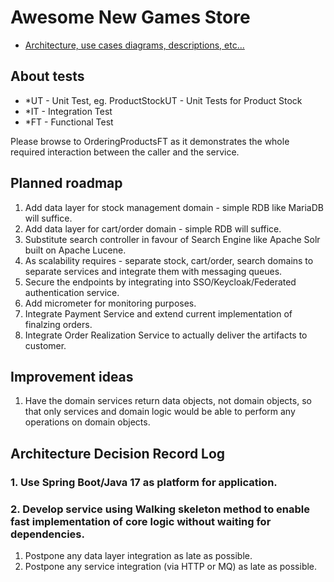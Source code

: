# Awesome New Games Store

- [Architecture, use cases diagrams, descriptions, etc...](https://lucid.app/documents/embedded/96433f6b-1c33-42f8-83c4-fd91e4b9bf1d?invitationId=inv_89fc0898-9909-44bb-8504-364d9ff65afe#)


## About tests

 - *UT - Unit Test, eg. ProductStockUT - Unit Tests for Product Stock
 - *IT - Integration Test
 - *FT - Functional Test

Please browse to OrderingProductsFT as it demonstrates the whole required interaction between the caller and the service.

## Planned roadmap
1. Add data layer for stock management domain - simple RDB like MariaDB will suffice.
2. Add data layer for cart/order domain - simple RDB will suffice.
3. Substitute search controller in favour of Search Engine like Apache Solr built on Apache Lucene.
4. As scalability requires - separate stock, cart/order, search domains to separate services and integrate them with messaging queues.
5. Secure the endpoints by integrating into SSO/Keycloak/Federated authentication service.
6. Add micrometer for monitoring purposes.
7. Integrate Payment Service and extend current implementation of finalzing orders.
8. Integrate Order Realization Service to actually deliver the artifacts to customer.

## Improvement ideas
1. Have the domain services return data objects, not domain objects, so that only services and domain logic would be able to perform any operations on domain objects.

## Architecture Decision Record Log

### 1. Use Spring Boot/Java 17 as platform for application.
### 2. Develop service using Walking skeleton method to enable fast implementation of core logic without waiting for dependencies. 
1. Postpone any data layer integration as late as possible.
2. Postpone any service integration (via HTTP or MQ) as late as possible.

